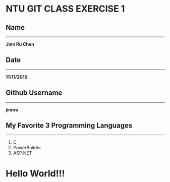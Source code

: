 # NTU GIT CLASS EXERCISE 1

## Name
----
**Jinn Ru Chen**

## Date
----
**11/11/2016**

## Github Username
---------------
**jinnru**

## My Favorite 3 Programming Languages
--------------------------------
1. C
2. PowerBuilder
3. ASP.NET

# Hello World!!!